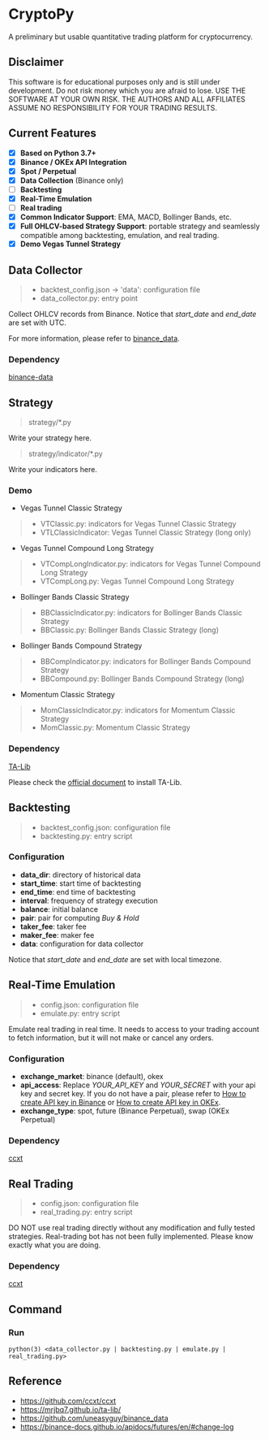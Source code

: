 # CryptoPy

A preliminary but usable quantitative trading platform for cryptocurrency.

## Disclaimer

This software is for educational purposes only and is still under development. Do not risk money which you are afraid to
lose. USE THE SOFTWARE AT YOUR OWN RISK. THE AUTHORS AND ALL AFFILIATES ASSUME NO RESPONSIBILITY FOR YOUR TRADING
RESULTS.

## Current Features

- [x] **Based on Python 3.7+**
- [x] **Binance / OKEx API Integration**
- [x] **Spot / Perpetual**
- [x] **Data Collection** (Binance only)
- [ ] **Backtesting**
- [x] **Real-Time Emulation**
- [ ] **Real trading**
- [x] **Common Indicator Support**: EMA, MACD, Bollinger Bands, etc.
- [x] **Full OHLCV-based Strategy Support**: portable strategy and seamlessly compatible among backtesting, emulation,
  and real trading.
- [x] **Demo Vegas Tunnel Strategy**

## Data Collector

> - backtest_config.json -> 'data': configuration file
> - data_collector.py: entry point

Collect OHLCV records from Binance. Notice that *start_date* and *end_date* are set with UTC.

For more information, please refer to [binance_data](https://github.com/uneasyguy/binance_data).

### Dependency

[binance-data](https://pypi.org/project/binance-data/0.1.6/)

## Strategy

> strategy/*.py

Write your strategy here.

> strategy/indicator/*.py

Write your indicators here.

### Demo

- Vegas Tunnel Classic Strategy

> - VTClassic.py: indicators for Vegas Tunnel Classic Strategy
> - VTLClassicIndicator: Vegas Tunnel Classic Strategy (long only)

- Vegas Tunnel Compound Long Strategy

> - VTCompLongIndicator.py: indicators for Vegas Tunnel Compound Long Strategy
> - VTCompLong.py: Vegas Tunnel Compound Long Strategy

- Bollinger Bands Classic Strategy

> - BBClassicIndicator.py: indicators for Bollinger Bands Classic Strategy
> - BBClassic.py: Bollinger Bands Classic Strategy (long)

- Bollinger Bands Compound Strategy

> - BBCompIndicator.py: indicators for Bollinger Bands Compound Strategy
> - BBCompound.py: Bollinger Bands Compound Strategy (long)

- Momentum Classic Strategy

> - MomClassicIndicator.py: indicators for Momentum Classic Strategy
> - MomClassic.py: Momentum Classic Strategy

### Dependency

[TA-Lib](https://mrjbq7.github.io/ta-lib/)

Please check the [official document](https://mrjbq7.github.io/ta-lib/install.html) to install TA-Lib.

## Backtesting

> - backtest_config.json: configuration file
> - backtesting.py: entry script

### Configuration

- **data_dir**: directory of historical data
- **start_time**: start time of backtesting
- **end_time**: end time of backtesting
- **interval**: frequency of strategy execution
- **balance**: initial balance
- **pair**: pair for computing *Buy & Hold*
- **taker_fee**: taker fee
- **maker_fee**: maker fee
- **data**: configuration for data collector

Notice that *start_date* and *end_date* are set with local timezone.

## Real-Time Emulation

> - config.json: configuration file
> - emulate.py: entry script

Emulate real trading in real time. It needs to access to your trading account to fetch information, but it will not make
or cancel any orders.

### Configuration

- **exchange_market**: binance (default), okex
- **api_access**: Replace *YOUR_API_KEY* and *YOUR_SECRET* with your api key and secret key. If you do not have a pair,
  please refer
  to [How to create API key in Binance](https://www.binance.com/en/support/faq/360002502072-How-to-create-API)
  or [How to create API key in OKEx](https://www.okex.com/docs/en/).
- **exchange_type**: spot, future (Binance Perpetual), swap (OKEx Perpetual)

### Dependency

[ccxt](https://github.com/ccxt/ccxt)

## Real Trading

> - config.json: configuration file
> - real_trading.py: entry script

DO NOT use real trading directly without any modification and fully tested strategies. Real-trading bot has not been
fully implemented. Please know exactly what you are doing.

### Dependency

[ccxt](https://github.com/ccxt/ccxt)

## Command

### Run

```
python(3) <data_collector.py | backtesting.py | emulate.py | real_trading.py>
```

## Reference

- https://github.com/ccxt/ccxt
- https://mrjbq7.github.io/ta-lib/
- https://github.com/uneasyguy/binance_data
- https://binance-docs.github.io/apidocs/futures/en/#change-log